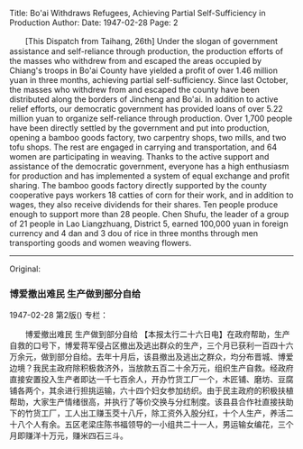 Title: Bo'ai Withdraws Refugees, Achieving Partial Self-Sufficiency in Production
Author:
Date: 1947-02-28
Page: 2

　　[This Dispatch from Taihang, 26th] Under the slogan of government assistance and self-reliance through production, the production efforts of the masses who withdrew from and escaped the areas occupied by Chiang's troops in Bo'ai County have yielded a profit of over 1.46 million yuan in three months, achieving partial self-sufficiency. Since last October, the masses who withdrew from and escaped the county have been distributed along the borders of Jincheng and Bo'ai. In addition to active relief efforts, our democratic government has provided loans of over 5.22 million yuan to organize self-reliance through production. Over 1,700 people have been directly settled by the government and put into production, opening a bamboo goods factory, two carpentry shops, two mills, and two tofu shops. The rest are engaged in carrying and transportation, and 64 women are participating in weaving. Thanks to the active support and assistance of the democratic government, everyone has a high enthusiasm for production and has implemented a system of equal exchange and profit sharing. The bamboo goods factory directly supported by the county cooperative pays workers 18 catties of corn for their work, and in addition to wages, they also receive dividends for their shares. Ten people produce enough to support more than 28 people. Chen Shufu, the leader of a group of 21 people in Lao Liangzhuang, District 5, earned 100,000 yuan in foreign currency and 4 dan and 3 dou of rice in three months through men transporting goods and women weaving flowers.



<hr /> 

Original: 


### 博爱撤出难民  生产做到部分自给

1947-02-28
第2版()
专栏：

　　博爱撤出难民
    生产做到部分自给
    【本报太行二十六日电】在政府帮助，生产自救的口号下，博爱蒋军侵占区撤出及逃出群众的生产，三个月已获利一百四十六万余元，做到部分自给。去年十月后，该县撤出及逃出之群众，均分布晋城、博爱边境？我民主政府除积极救济外，当放款五百二十余万元，组织生产自救。经政府直接安置投入生产者即达一千七百余人，开办竹货工厂一个，木匠铺、磨坊、豆腐铺各两个，其余进行担挑运输，六十四个妇女参加纺织。由于民主政府的积极扶植帮助，大家生产情绪很高，并执行了等价交换与分红制度。该县县合作社直接扶助下的竹货工厂，工人出工赚玉茭十八斤，除工资外入股分红，十个人生产，养活二十八个人有余。五区老梁庄陈书福领导的一小组共二十一人，男运输女编花，三个月即赚洋十万元，赚米四石三斗。
